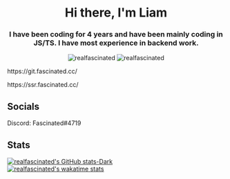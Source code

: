 <h1 align="center">Hi there, I'm Liam</h1>
<h3 align="center">I have been coding for 4 years and have been mainly coding in JS/TS. I have most experience in backend work.</h3>
<p align="center"> <img src="https://komarev.com/ghpvc/?username=realfascinated&label=Profile%20views&color=0e75b6&style=flat" alt="realfascinated" /> <img src="https://img.shields.io/endpoint?url=https://wakatime.fascinated.cc/api/compat/shields/v1/Fascinated/interval:30_days&label=Coding%20last%2030d" alt="realfascinated" /> </p>
<p>https://git.fascinated.cc/</p>
<p>https://ssr.fascinated.cc/</p>

## Socials
Discord: Fascinated#4719

## Stats
[![realfascinated's GitHub stats-Dark](https://github-readme-stats.vercel.app/api?username=realfascinated&show_icons=true&theme=dark#gh-dark-mode-only)](https://github.com/anuraghazra/github-readme-stats#gh-dark-mode-only)</br>
[![realfascinated's wakatime stats](https://github-readme-stats.vercel.app/api/wakatime?username=Fascinated&api_domain=wakatime.fascinated.cc&bg_color=1A202C&title_color=2F855A&icon_color=2F855A&text_color=ffffff)](https://wakatime.fascinated.cc)
